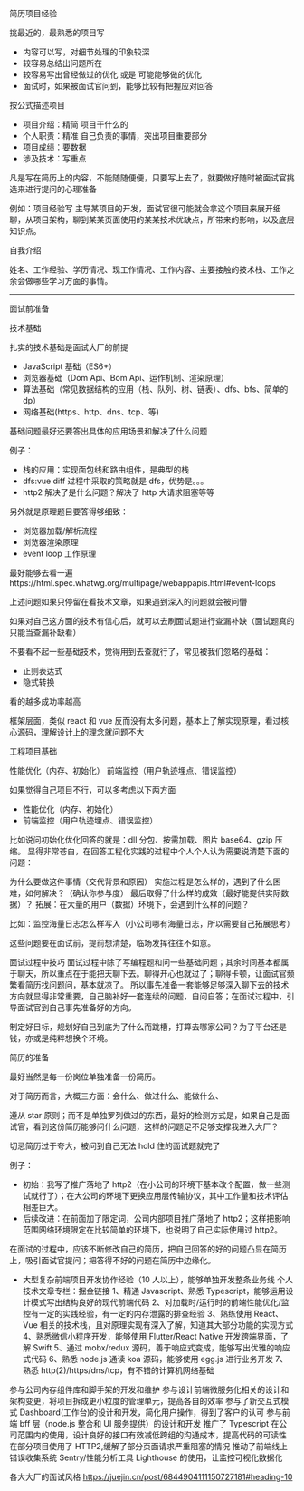 简历项目经验

挑最近的，最熟悉的项目写

- 内容可以写，对细节处理的印象较深
- 较容易总结出问题所在
- 较容易写出曾经做过的优化 或是 可能能够做的优化
- 面试时，如果被面试官问到，能够比较有把握应对回答

按公式描述项目

- 项目介绍：精简 项目干什么的
- 个人职责：精准 自己负责的事情，突出项目重要部分
- 项目成绩：要数据
- 涉及技术：写重点

凡是写在简历上的内容，不能随随便便，只要写上去了，就要做好随时被面试官挑选来进行提问的心理准备

例如：项目经验写 主导某项目的开发，面试官很可能就会拿这个项目来展开细聊，从项目架构，聊到某某页面使用的某某技术优缺点，所带来的影响，以及底层知识点。

自我介绍

姓名、工作经验、学历情况、现工作情况、工作内容、主要接触的技术栈、工作之余会做哪些学习方面的事情。

---

面试前准备

技术基础

扎实的技术基础是面试大厂的前提

- JavaScript 基础（ES6+）
- 浏览器基础（Dom Api、Bom Api、运作机制、渲染原理）
- 算法基础（常见数据结构的应用（栈、队列、树、链表）、dfs、bfs、简单的 dp）
- 网络基础(https、http、dns、tcp、等)

基础问题最好还要答出具体的应用场景和解决了什么问题

例子：

- 栈的应用：实现面包线和路由组件，是典型的栈
- dfs:vue diff 过程中采取的策略就是 dfs，优势是。。。
- http2 解决了是什么问题？解决了 http 大请求阻塞等等

另外就是原理题目要答得够细致：

- 浏览器加载/解析流程
- 浏览器渲染原理
- event loop 工作原理

最好能够去看一遍https://html.spec.whatwg.org/multipage/webappapis.html#event-loops

上述问题如果只停留在看技术文章，如果遇到深入的问题就会被问懵

如果对自己这方面的技术有信心后，就可以去刷面试题进行查漏补缺（面试题真的只能当查漏补缺看）

不要看不起一些基础技术，觉得用到去查就行了，常见被我们忽略的基础：

- 正则表达式
- 隐式转换

看的越多成功率越高

框架层面，类似 react 和 vue 反而没有太多问题，基本上了解实现原理，看过核心源码，理解设计上的理念就问题不大

工程项目基础

性能优化（内存、初始化）
前端监控（用户轨迹埋点、错误监控）

如果觉得自己项目不行，可以多考虑以下两方面

- 性能优化（内存、初始化）
- 前端监控（用户轨迹埋点、错误监控）

比如说问初始化优化回答的就是：dll 分包、按需加载、图片 base64、gzip 压缩。
显得非常苍白，在回答工程化实践的过程中个人个人认为需要说清楚下面的问题：

为什么要做这件事情（交代背景和原因）
实施过程是怎么样的，遇到了什么困难，如何解决？（确认你参与度）
最后取得了什么样的成效（最好能提供实际数据）？
拓展：在大量的用户（数据）环境下，会遇到什么样的问题？

比如：监控海量日志怎么样写入（小公司哪有海量日志，所以需要自己拓展思考）

这些问题要在面试前，提前想清楚，临场发挥往往不如意。

面试过程中技巧
面试过程中除了写编程题和问一些基础问题；其余时间基本都属于聊天，所以重点在于能把天聊下去。聊得开心也就过了；聊得卡顿，让面试官频繁看简历找问题问，基本就凉了。
所以事先准备一套能够足够深入聊下去的技术方向就显得非常重要，自己脑补好一套连续的问题，自问自答；在面试过程中，引导面试官到自己事先准备好的方向。

制定好目标，规划好自己到底为了什么而跳槽，打算去哪家公司？为了平台还是钱，亦或是纯粹想换个环境。

简历的准备

最好当然是每一份岗位单独准备一份简历。

对于简历而言，大概三方面：会什么、做过什么、能做什么、

遵从 star 原则；而不是单独罗列做过的东西，最好的检测方式是，如果自己是面试官，看到这份简历能够问什么问题，这样的问题足不足够支撑我进入大厂？

切忌简历过于夸大，被问到自己无法 hold 住的面试题就完了

例子：

- 初始：我写了推广落地了 http2（在小公司的环境下基本改个配置，做一些测试就行了）；在大公司的环境下更换应用层传输协议，其中工作量和技术评估相差巨大。
- 后续改进：在前面加了限定词，公司内部项目推广落地了 http2；这样把影响范围网络环境限定在比较简单的环境下，也说明了自己实际使用过 http2。

在面试的过程中，应该不断修改自己的简历，把自己回答的好的问题凸显在简历上，吸引面试官提问；把答得不好的问题在简历中边缘化。

- 大型复杂前端项目开发协作经验（10 人以上），能够单独开发整条业务线
  个人技术文章专栏：掘金链接
  1、精通 Javascript、熟悉 Typescript，能够运用设计模式写出结构良好的现代前端代码
  2、对加载时/运行时的前端性能优化/监控有一定的实践经验，有一定的内存泄露的排查经验
  3、熟练使用 React、Vue 相关的技术栈，且对原理实现有深入了解，知道其大部分功能的实现方式
  4、熟悉微信小程序开发，能够使用 Flutter/React Native 开发跨端界面，了解 Swift
  5、通过 mobx/redux 源码，善于响应式变成，能够写出优雅的响应式代码
  6、熟悉 node.js 通读 koa 源码，能够使用 egg.js 进行业务开发
  7、熟悉 http(2)/https/dns/tcp，有不错的计算机网络基础

参与公司内存组件库和脚手架的开发和维护
参与设计前端微服务化相关的设计和架构变更，将项目拆成更小粒度的管理单元，提高各自的效率
参与了新交互式模式 Dashboard(工作台)的设计和开发，简化用户操作，得到了客户的认可
参与前端 bff 层（node.js 整合和 UI 服务提供）的设计和开发
推广了 Typescript 在公司范围内的使用，设计良好的接口有效减低跨组的沟通成本，提高代码的可读性
在部分项目使用了 HTTP2,缓解了部分页面请求严重阻塞的情况
推动了前端线上错误收集系统 Sentry/性能分析工具 Lighthouse 的使用，让监控可视化数据化

各大大厂的面试风格 https://juejin.cn/post/6844904111150727181#heading-10
